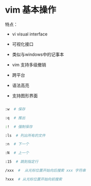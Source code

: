 # vim 基本操作

特点：

- vi visual interface

- 可视化接口

- 类似与windows中的记事本

- vim 支持多级撤销

- 跨平台

- 语法高亮

- 支持图形界面

```sh

:w  # 保存

:q  # 推出

:!  # 强制保存

:ls  # 列出所有的文件

:n  # 下一个

:N  # 上一个

:15  # 跳到指定行

/xxx  #  从光标位置开始向后搜索 xxx 字符串

?xxx  # 从光标位置开始向前搜索

```